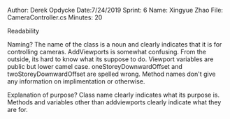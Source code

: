 Author: Derek Opdycke
Date:7/24/2019
Sprint: 6
Name: Xingyue Zhao
File: CameraController.cs
Minutes: 20

Readability

Naming?
The name of the class is a noun and clearly indicates that it is for controlling cameras. 
AddViewports is somewhat confusing. From the outside, its hard to know what its suppose to do.
Viewport variables are public but lower camel case.
oneStoreyDownwardOffset and twoStoreyDownwardOffset are spelled wrong.
Method names don't give any information on implimentation or otherwise.


Explanation of purpose?
Class name clearly indicates what its purpose is.
Methods and variables other than addviewports clearly indicate what they are for.

